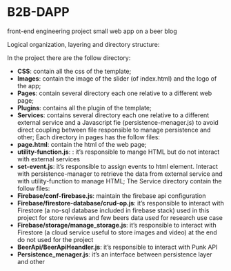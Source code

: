 # B2B-DAPP
front-end engineering project small web app on a beer blog 

Logical organization, layering and directory structure: 

In the project there are the follow directory: 
 *	**CSS**: contain all the css of the template; 
 *	**Images**: contain the image of the slider (of index.html) and the logo of the app; 
 *	**Pages**: contain several directory each one relative to a different web page; 
 *	**Plugins**: contains all the plugin of the template; 
 *	**Services**: contains several directory each one relative to a different external service and a Javascript fie (persistence-menager.js) to avoid direct coupling between file responsible to manage persistence and other; 
Each directory in pages has the follow files: 
 *	**page.html**: contain the html of the web page; 
 *	**utility-function.js**: : it’s responsible to mange HTML but do not interact with external services 
 *	**set-event.js**: it’s responsible to assign events to html element. Interact with persistence-manager to retrieve the data from external service and with utility-function to manage HTML; 
The Service directory contain the follow files:  
 *	**Firebase/conf-firebase.js**: maintain the firebase api configuration  
 *	**Firebase/firestore-database/crud-op.js**:  it’s responsible to interact with Firestore (a no-sql database included in firebase stack) used in this project for store reviews and few beers data used for research use case 
 *	**Firebase/storage/manage_storage.js**:   it’s responsible to interact with Firestore (a cloud service useful to store images and video) at the end do not used for the project 
 *	**BeerApi/BeerApiHeandler.js**: it’s responsible to interact with Punk API 
 *	**Persistence_menager.js**: it’s an interface between persistence layer and other 
